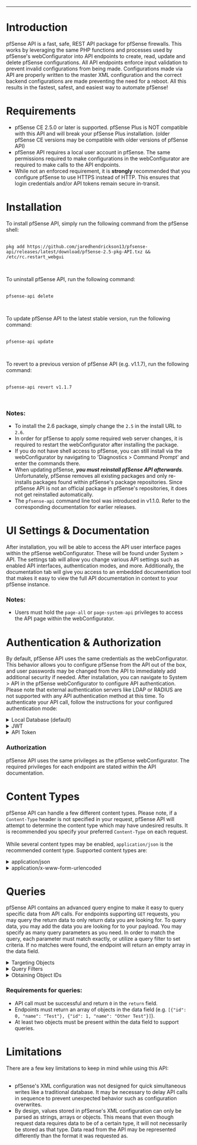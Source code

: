 ---
# Introduction
pfSense API is a fast, safe, REST API package for pfSense firewalls. This works by leveraging the same PHP functions and processes used by pfSense's  webConfigurator into API endpoints to create, read, update and delete pfSense configurations. All API endpoints enforce input validation  to prevent invalid configurations from being made. Configurations made via API  are properly written to the master XML configuration and the correct backend configurations  are made preventing the need for a reboot. All this results in the fastest, safest, and  easiest way to automate pfSense!

# Requirements
- pfSense CE 2.5.0 or later is supported. pfSense Plus is NOT compatible with this API and will break your pfSense Plus installation. (older pfSense CE versions may be compatible with older versions of pfSense API)
- pfSense API requires a local user account in pfSense. The same permissions required to make configurations in the webConfigurator are required to make  calls to the API endpoints.
- While not an enforced requirement, it is **strongly** recommended that you configure pfSense to use HTTPS instead of HTTP. This ensures that login credentials and/or API tokens remain secure in-transit.

# Installation
To install pfSense API, simply run the following command from the pfSense shell:<br><br>

```
pkg add https://github.com/jaredhendrickson13/pfsense-api/releases/latest/download/pfSense-2.5-pkg-API.txz && /etc/rc.restart_webgui
```
<br>

To uninstall pfSense API, run the following command:<br><br>
```
pfsense-api delete
```
<br>

To update pfSense API to the latest stable version, run the following command:<br><br>
```
pfsense-api update
```
<br>

To revert to a previous version of pfSense API (e.g. v1.1.7), run the following command:<br><br>
```
pfsense-api revert v1.1.7
```
<br>

### Notes:
- To install the 2.6 package, simply change the `2.5` in the install URL to `2.6`.
- In order for pfSense to apply some required web server changes, it is required to restart the webConfigurator after installing the package.
- If you do not have shell access to pfSense, you can still install via the webConfigurator by navigating to 'Diagnostics > Command Prompt' and enter the commands there.
- When updating pfSense, **_you must reinstall pfSense API afterwards_**. Unfortunately, pfSense removes all existing packages and only re-installs packages found within pfSense's package repositories. Since pfSense API is not an official package in pfSense's repositories, it does not get reinstalled automatically.
- The `pfsense-api` command line tool was introduced in v1.1.0. Refer to the corresponding documentation for earlier releases.

# UI Settings & Documentation
After installation, you will be able to access the API user interface pages within the pfSense webConfigurator. These will be found under System > API. The settings tab will allow you change various API settings such as enabled API interfaces, authentication modes, and more. Additionally, the documentation tab will give you access to an embedded documentation tool that makes it easy to view the full API documentation in context to your pfSense instance.

### Notes:
- Users must hold the `page-all` or `page-system-api` privileges to access the API page within the webConfigurator.

# Authentication & Authorization
By default, pfSense API uses the same credentials as the webConfigurator. This behavior allows you to configure pfSense from the API out of the box, and user passwords may be changed from  the API to immediately add additional security if needed. After installation, you can navigate to System > API in  the pfSense webConfigurator to configure API authentication. Please note that external authentication servers like  LDAP or RADIUS are not supported with any API authentication method at this time.
To authenticate your API call, follow the instructions for your configured authentication mode:

<details>
    <summary>Local Database (default)</summary>

Uses the same credentials as the pfSense webConfigurator. To authenticate API calls, pass in your username and password using basic authentication. For example:<br><br>
`curl -u admin:pfsense https://pfsense.example.com/api/v1/firewall/rule`
<br><br>
_Note: in previous releases, local database authentication used the `client-id` and `client-token` fields in your request body to authenticate. This functionality still exists but is not recommended. It will be removed in a future release._
</details>

<details>
    <summary>JWT</summary>

Requires a bearer token to be included in the `Authorization` header of your request. To receive a bearer token, you may make a POST request to /api/v1/access_token and include a `client-id` value containing your pfSense username and a `client-token` value containing your pfSense password to your payload. For example:<br><br>
`{"client-id": "admin", "client-token" "pfsense"}`
<br><br>
Once you have your bearer token, you can authenticate your API call by adding it to the request's authorization header. (e.g. `Authorization: Bearer xxxxxxxx.xxxxxxxxx.xxxxxxxx`)
</details>

<details>
    <summary>API Token</summary>

Uses standalone tokens generated via the UI. These are better suited to distribute to systems as they are revocable and will only allow API authentication; not UI or SSH authentication (like the local database credentials). To generate or revoke credentials, navigate to System > API within the UI and ensure the Authentication Mode is set to API token. Then you should have the options to configure API Token generation, generate new tokens, and revoke existing tokens. Once you have your API token, you may authenticate your API call by specifying your client-id and client-token within an `Authorization` header, these values must be separated by a space. (e.g. `Authorization: client-id-here client-token-here`)<br><br>
_Note: In previous versions of pfSense API, the client-id and client-token were provided via the request payload. This functionality is still supported but is not recommended. It will be removed in a future release._
</details>

### Authorization
pfSense API uses the same privileges as the pfSense webConfigurator. The required privileges for each endpoint are stated within the API documentation.

# Content Types
pfSense API can handle a few different content types. Please note, if a `Content-Type` header is not specified in your request, pfSense API will attempt to determine the content type which may have undesired results. It is recommended you specify your  preferred `Content-Type` on each request.<br><br>
While several content types may be enabled, `application/json` is the recommended content type. Supported content types are:

<details>
    <summary>application/json</summary>

Parses the request body as a JSON formatted string. This is the recommended content type.<br><br>
Example:<br><br>
``` curl -s -H "Content-Type: application/json" -d '{"client-id": "admin", "client-token": "pfsense"}' -X POST https://pfsense.example.com/api/v1/services/syslogd/restart  ```
</details>

<details>
    <summary>application/x-www-form-urlencoded</summary>

Parses the request body as URL encoded parameters.<br><br>
_Note: this content type is only sufficient for GET and DELETE requests._
Example:<br><br>
``` curl -s -H "Content-Type: application/x-www-form-urlencoded" -X GET "https://pfsense.example.com/api/v1/system/arp?client-id=admin&client-token=pfsense" ```
</details>

# Queries
pfSense API contains an advanced query engine to make it easy to query specific data from API calls. For endpoints supporting `GET` requests, you may query the return data to only return data you are looking for. To query data, you may add the data you are looking for to your payload. You may specify as many query parameters as you need. In order to match the query, each parameter must match exactly, or utilize a query filter to set criteria. If no matches were found, the endpoint will return an empty array in the data field.
<details>
    <summary>Targeting Objects</summary>

You may find yourself only needing to read objects with specific values set. For example, say an API endpoint normally returns this response without a query:<br><br>
```json
{
    "status":"ok",
    "code":200,
    "return":0,
    "message":"Success",
    "data": [
        {"id": 0, "name": "Test", "type": "type1", "extra": {"tag": 0}},
        {"id": 1, "name": "Other Test", "type": "type2", "extra": {"tag": 100}},
        {"id": 2, "name": "Another Test", "type": "type1", "extra": {"tag": 200}}
    ]
}
```

If you want the endpoint to only return the objects that have their `type` value set to `type1` you could add `{"type": "type1"}` to your payload. This returns:<br><br>

```json
{
    "status":"ok",
    "code":200,
    "return":0,
    "message":"Success",
    "data": [
        {"id": 0, "name": "Test", "type": "type1", "extra": {"tag": 0}},
        {"id": 2, "name": "Another Test", "type": "type1", "extra": {"tag": 200}}
    ]
}
```

Additionally, if you need to target values that are nested within an array, you can add `{"extra__tag": 100}` to recursively target the `tag` value within the `extra` array. Note the double underscore separating the parent and child keys. This returns:<br><br>

```json
{
    "status":"ok",
    "code":200,
    "return":0,
    "message":"Success",
    "data": [
        {"id": 1, "name": "Other Test", "type": "type2", "extra": {"tag": 100}}
    ]
}
```

</details>

<details>
    <summary>Query Filters</summary>

Query filters allow you to apply logic to the objects you target. This makes it easy to target data that meets specific criteria:<br><br>

### Starts With
The `startswith` filter allows you to target objects whose values start with a specific substring. This will work on both string and integer data types. Below is an example response without any queries:<br><br>

```json
{
    "status":"ok",
    "code":200,
    "return":0,
    "message":"Success",
    "data": [
        {"id": 0, "name": "Test", "type": "type1", "extra": {"tag": 0}},
        {"id": 1, "name": "Other Test", "type": "type2", "extra": {"tag": 100}},
        {"id": 2, "name": "Another Test", "type": "type1", "extra": {"tag": 200}}
    ]
}
```

If you wanted to target objects whose names started with `Other`, you could use the payload `{"name__startswith": "Other"}`. This returns:<br><br>

```json
{
    "status":"ok",
    "code":200,
    "return":0,
    "message":"Success",
    "data": [
        {"id": 1, "name": "Other Test", "type": "type2", "extra": {"tag": 100}}
    ]
}
```

### Ends With
The `endswith` filter allows you to target objects whose values end with a specific substring. This will work on both string and integer data types. Below is an example response without any queries:<br><br>

```json
{
    "status":"ok",
    "code":200,
    "return":0,
    "message":"Success",
    "data": [
        {"id": 0, "name": "Test", "type": "type1", "extra": {"tag": 0}},
        {"id": 1, "name": "Other Test", "type": "type2", "extra": {"tag": 100}},
        {"id": 2, "name": "Another Test", "type": "type1", "extra": {"tag": 200}}

    ]
}
```

If you wanted to target objects whose names ended with `er Test`, you could use the payload `{"name__endswith" "er Test"}`. This returns:<br><br>

```json
{
    "status":"ok",
    "code":200,
    "return":0,
    "message":"Success",
    "data": [
        {"id": 1, "name": "Other Test", "type": "type2", "extra": {"tag": 100}},
        {"id": 2, "name": "Another Test", "type": "type1", "extra": {"tag": 200}}
    ]
}
```

### Contains
The `contains` filter allows you to target objects whose values contain a specific substring. This will work on both string and integer data types. Below is an example response without any queries:<br><br>

```json
{
    "status":"ok",
    "code":200,
    "return":0,
    "message":"Success",
    "data": [
        {"id": 0, "name": "Test", "type": "type1", "extra": {"tag": 0}},
        {"id": 1, "name": "Other Test", "type": "type2", "extra": {"tag": 100}},
        {"id": 2, "name": "Another Test", "type": "type1", "extra": {"tag": 200}}
    ]
}
```

If you wanted to target objects whose names contain `ther`, you could use the payload `{"name__contains": "ther"}`. This returns:<br><br>

```json
{
    "status":"ok",
    "code":200,
    "return":0,
    "message":"Success",
    "data": [
        {"id": 1, "name": "Other Test", "type": "type2", "extra": {"tag": 100}},
        {"id": 2, "name": "Another Test", "type": "type1", "extra": {"tag": 200}}
    ]
}
```

### Less Than
The `lt` filter allows you to target objects whose values are less than a specific number. This will work on both numeric strings and integer data types. Below is an example response without any queries:<br><br>

```json
{
    "status":"ok",
    "code":200,
    "return":0,
    "message":"Success",
    "data": [
        {"id": 0, "name": "Test", "type": "type1", "extra": {"tag": 0}},
        {"id": 1, "name": "Other Test", "type": "type2", "extra": {"tag": 100}},
        {"id": 2, "name": "Another Test", "type": "type1", "extra": {"tag": 200}}
    ]
} 
```

If you wanted to target objects whose tag is less than `100`, you could use the payload `{"extra__tag__lt": 100}`. This returns:<br><br>

```json
{
    "status":"ok",
    "code":200,
    "return":0,
    "message":"Success",
    "data": [
        {"id": 0, "name": "Test", "type": "type1", "extra": {"tag": 0}}
    ]
}
```

### Less Than or Equal To
The `lte` filter allows you to target objects whose values are less than or equal to a specific number. This will work on both numeric strings and integer data types. Below is an example response without any queries:<br><br>

```json
{
    "status":"ok",
    "code":200,
    "return":0,
    "message":"Success",
    "data": [
        {"id": 0, "name": "Test", "type": "type1", "extra": {"tag": 0}},
        {"id": 1, "name": "Other Test", "type": "type2", "extra": {"tag": 100}},
        {"id": 2, "name": "Another Test", "type": "type1", "extra": {"tag": 200}}
    ]
}
```

If you wanted to target objects whose tag is less than or equal to `100`, you could use the payload `{"extra__tag__lte": 100}`. This returns:<br><br>

```json
{
    "status":"ok",
    "code":200,
    "return":0,
    "message":"Success",
    "data": [
        {"id": 0, "name": "Test", "type": "type1", "extra": {"tag": 0}},
        {"id": 1, "name": "Other Test", "type": "type2", "extra": {"tag": 100}}
    ]
}
```

### Greater Than The `gt` filter allows you to target objects whose values are greater than a specific number. This will work on both numeric strings and integer data types. Below is an example response without any queries:<br><br>

```json
{
    "status":"ok",
    "code":200,
    "return":0,
    "message":"Success",
    "data": [
        {"id": 0, "name": "Test", "type": "type1", "extra": {"tag": 0}},
        {"id": 1, "name": "Other Test", "type": "type2", "extra": {"tag": 100}},
        {"id": 2, "name": "Another Test", "type": "type1", "extra": {"tag": 200}}
    ]
}
```

If you wanted to target objects whose tag is greater than `100`, you could use the payload `{"extra__tag__gt": 100}`. This returns:<br><br>

```json
{
    "status":"ok",
    "code":200,
    "return":0,
    "message":"Success",
    "data": [
        {"id": 2, "name": "Another Test", "type": "type1", "extra": {"tag": 200}}
    ]
}
```

### Greater Than or Equal To
The `lte` filter allows you to target objects whose values are greater than or equal to a specific number. This will work on both numeric strings and integer data types. Below is an example response without any queries:<br><br>

```json
{
    "status":"ok",
    "code":200,
    "return":0,
    "message":"Success",
    "data": [
        {"id": 0, "name": "Test", "type": "type1", "extra": {"tag": 0}},
        {"id": 1, "name": "Other Test", "type": "type2", "extra": {"tag": 100}},
        {"id": 2, "name": "Another Test", "type": "type1", "extra": {"tag": 200}}
    ]
}
```

If you wanted to target objects whose tag is greater than or equal to `100`, you could use the payload `{"extra__tag__gte": 100}`. This returns:<br><br>

```json
{
    "status":"ok",
    "code":200,
    "return":0,
    "message":"Success",
    "data": [
        {"id": 1, "name": "Other Test", "type": "type2", "extra": {"tag": 100}},
        {"id": 2, "name": "Another Test", "type": "type1", "extra": {"tag": 200}}
    ]
}
```

</details>

<details>
  <summary>Obtaining Object IDs</summary>

You may notice some API endpoints require an object `id` to update or delete objects. These IDs are not stored values, rather pfSense uses the object's array index value to locate and identify objects. Unless specified otherwise, API endpoints will use the same array index value (as returned in the `data` response field) to locate objects when updating or deleting. Some important items to note about these IDs:<br><br>
- pfSense starts arrays with an index of 0. If you use a loop counter to determine the ID of a specific object, you must start that counter at 0.
- These IDs are dynamic. For example, if you have 3 static route objects stored (IDs `0`, `1`, and `2`) and you _delete_ the object with ID `1`, pfSense will resort the array so the object with ID `2` will now have an ID of `1`.
- API queries will retain the object's ID in the response. In the event that the `data` response field is no longer a sequential array due to the query, the `data` field will be represented as an associative array with the array items` key being the objects ID.

</details>

### Requirements for queries:
- API call must be successful and return `0` in the `return` field.
- Endpoints must return an array of objects in the data field (e.g. `[{"id": 0, "name": "Test"}, {"id": 1, "name": "Other Test"}]`).
- At least two objects must be present within the data field to support queries.

# Limitations
There are a few key limitations to keep in mind while using this API:<br><br>
- pfSense's XML configuration was not designed for quick simultaneous writes like a traditional database. It may be necessary to delay API calls in sequence to prevent unexpected behavior such as configuration overwrites.
- By design, values stored in pfSense's XML configuration can only be parsed as strings, arrays or objects. This means that even though request data requires data to be of a  certain type, it will not necessarily be stored as that type. Data read from the API may be represented differently than the format it was requested as.
